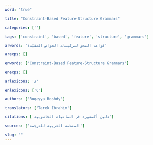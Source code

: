 ```yaml
---
word: "true"

title: "Constraint-Based Feature-Structure Grammars"

categories: ['']

tags: ['constraint', 'based', 'feature', 'structure', 'grammars']

arwords: 'قواعد النحو لتركيبات الخواص المقيّدة'

arexps: []

enwords: ['Constraint-Based Feature-Structure Grammars']

enexps: []

arlexicons: 'ق'

enlexicons: ['C']

authors: ['Ruqayya Roshdy']

translators: ['Tarek Ibrahim']

citations: ['دليل أكسفورد في السانيات الحاسوبية']

sources: ['المنظمة العربية للترجمة']

slug: ""
---
```

